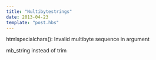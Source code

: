 ```yaml
---
title: "Nultibytestrings"
date: 2013-04-23
template: "post.hbs"
---
```


htmlspecialchars(): Invalid multibyte sequence in argument

mb_string instead of trim